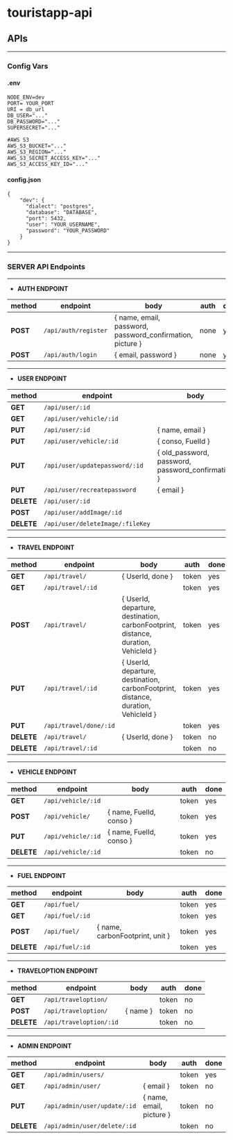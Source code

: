 # touristapp-api

## APIs

---

### Config Vars

#### .env 

```
NODE_ENV=dev
PORT= YOUR_PORT
URI = db_url
DB_USER="..."
DB_PASSWORD="..."
SUPERSECRET="..."

#AWS S3
AWS_S3_BUCKET="..."
AWS_S3_REGION="..."
AWS_S3_SECRET_ACCESS_KEY="..."
AWS_S3_ACCESS_KEY_ID="..."
```

#### config.json

```
{
    "dev": {
      "dialect": "postgres",
      "database": "DATABASE",
      "port": 5432,
      "user": "YOUR_USERNAME",
      "password": "YOUR_PASSWORD"
    }
}
```

---

### SERVER API Endpoints


---

- **AUTH ENDPOINT**

| method       | endpoint                       | body                                                       |  auth | done |
|--------------|--------------------------------|------------------------------------------------------------|-------|------|
| **POST**     | `/api/auth/register `          | { name, email, password, password_confirmation, picture }  | none  | yes  |
| **POST**     | `/api/auth/login`              | { email, password }                                        | none  | yes  |

---

- **USER ENDPOINT**

| method       | endpoint                       | body                                                      |  auth | done |
|--------------|--------------------------------|-----------------------------------------------------------|-------|------|
| **GET**      | `/api/user/:id`                |                                                           | token | yes  |
| **GET**      | `/api/user/vehicle/:id`        |                                                           | token | yes  |
| **PUT**      | `/api/user/:id`                | { name, email }                                           | token | yes  |
| **PUT**      | `/api/user/vehicle/:id`        | { conso, FuelId }                                         | token | yes  |
| **PUT**      | `/api/user/updatepassword/:id` | { old\_password, password, password\_confirmation }       | token | yes  |
| **PUT**      | `/api/user/recreatepassword`   | { email }                                                 | none  | no   |
| **DELETE**   | `/api/user/:id`                |                                                           | token | yes  |
| **POST**     | `/api/user/addImage/:id`       |                                                           | token | yes  |
| **DELETE**   | `/api/user/deleteImage/:fileKey`|                                                          | token | yes  |

---

- **TRAVEL ENDPOINT**

| method       | endpoint                       | body                                                      |  auth | done |
|--------------|--------------------------------|-----------------------------------------------------------|-------|------|
| **GET**      | `/api/travel/`                 | { UserId, done }                                          | token | yes  |
| **GET**      | `/api/travel/:id`              |                                                           | token | yes  |
| **POST**     | `/api/travel/`                 | { UserId, departure, destination, carbonFootprint, distance, duration, VehicleId } | token | yes  |
| **PUT**      | `/api/travel/:id`              | { UserId, departure, destination, carbonFootprint, distance, duration, VehicleId } | token | yes  |
| **PUT**      | `/api/travel/done/:id`         |                                                           | token | yes
| **DELETE**   | `/api/travel/`                 | { UserId, done }                                          | token | no   |
| **DELETE**   | `/api/travel/:id`              |                                                           | token | no   |

---

- **VEHICLE ENDPOINT**

| method       | endpoint                       | body                                                      |  auth | done |
|--------------|--------------------------------|-----------------------------------------------------------|-------|------|
| **GET**      | `/api/vehicle/:id`             |                                                           | token | yes  |
| **POST**     | `/api/vehicle/`                | { name, FuelId, conso }                                   | token | yes  |
| **PUT**      | `/api/vehicle/:id`             | { name, FuelId, conso }                                   | token | yes  |
| **DELETE**   | `/api/vehicle/:id`             |                                                           | token | no   |

---

- **FUEL ENDPOINT**

| method       | endpoint                       | body                                                      |  auth | done |
|--------------|--------------------------------|-----------------------------------------------------------|-------|------|
| **GET**      | `/api/fuel/`                   |                                                           | token | yes   |
| **GET**      | `/api/fuel/:id`                |                                                           | token | yes   |
| **POST**     | `/api/fuel/`                   | { name, carbonFootprint, unit }                           | token | yes   |
| **DELETE**   | `/api/fuel/:id`                |                                                           | token | yes   |

---

- **TRAVELOPTION ENDPOINT**

| method       | endpoint                       | body                                                      |  auth | done |
|--------------|--------------------------------|-----------------------------------------------------------|-------|------|
| **GET**      | `/api/traveloption/`           |                                                           | token | no   |
| **POST**     | `/api/traveloption/`           | { name }                                                  | token | no   |
| **DELETE**   | `/api/traveloption/:id`        |                                                           | token | no   |

---

- **ADMIN ENDPOINT**

| method       | endpoint                       | body                                                      |  auth | done |
|--------------|--------------------------------|-----------------------------------------------------------|-------|------|
| **GET**      | `/api/admin/users/`            |                                                           | token | yes  |
| **GET**      | `/api/admin/user/`             | { email }                                                 | token | no   |
| **PUT**      | `/api/admin/user/update/:id`   | { name, email, picture }                                  | token | no   |
| **DELETE**   | `/api/admin/user/delete/:id`   |                                                           | token | no   |
